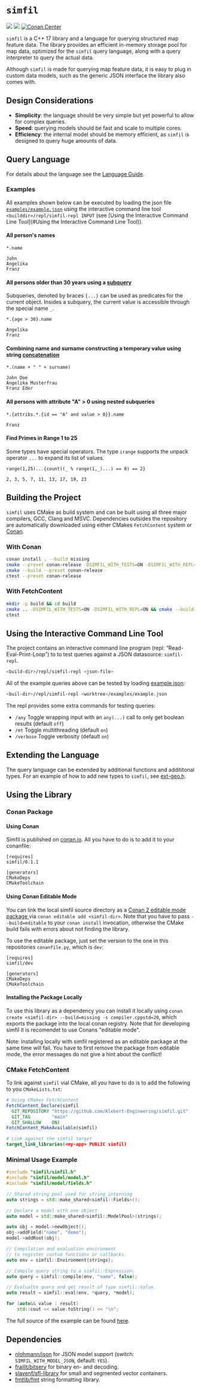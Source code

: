 # `simfil`

[![](https://img.shields.io/badge/Coverage-HTML-orange)](https://htmlpreview.github.io/?https://gist.githubusercontent.com/johannes-wolf/61e57af50757b03e0c7cd119ec2d2f4b/raw/ed28c457ebc09ce8ddddc9cec6668e130d59b64c/coverage.html)
[![](https://gist.githubusercontent.com/johannes-wolf/61e57af50757b03e0c7cd119ec2d2f4b/raw/0ae49c7509dea18b4c110b8bf416f2715a214933/badge.svg)](https://github.com/Klebert-Engineering/simfil)
[![Conan Center](https://img.shields.io/conan/v/simfil)](https://conan.io/center/recipes/simfil)

`simfil` is a C++ 17 library and a language for querying structured map feature data. The library provides an efficient in-memory storage pool for map data, optimized for the `simfil` query language, along with a query interpreter to query the actual data.

Although `simfil` is made for querying map feature data, it is easy to plug in custom data models, such as the generic JSON interface the library also comes with.

## Design Considerations

- **Simplicity**: the language should be very simple but yet powerful to allow for complex queries.
- **Speed**: querying models should be fast and scale to multiple cores.
- **Efficiency**: the internal model should be memory efficient, as `simfil` is designed to query huge amounts of data.

## Query Language

For details about the language see the [Language Guide](simfil-language.md).

### Examples

All examples shown below can be executed by loading the json file [`examples/example.json`](examples/example.json) using the interactive command line tool `<builddir>/repl/simfil-repl INPUT` (see [Using the Interactive Command Line Tool](#Using the Interactive Command Line Tool)).

#### All person's names

```
*.name
```
```
John
Angelika
Franz
```

#### All persons older than 30 years using a [subquery](simfil-language.md#sub-queries)
Subqueries, denoted by braces `{...}` can be used as predicates for the current object. Insides a subquery, the current value is accessible through the special name `_`.
```
*.{age > 30}.name
```
```
Angelika
Franz
```

#### Combining name and surname constructing a temporary value using string [concatenation](simfil-language.md#operators)
```
*.(name + " " + surname)
```
```
John Doe
Angelika Musterfrau
Franz Eder
```

#### All persons with attribute "A" > 0 using nested subqueries
```
*.{attribs.*.{id == "A" and value > 0}}.name
```
```
Franz
```

#### Find Primes in Range 1 to 25
Some types have special operators. The type `irange` supports the unpack operator `...` to expand its list of values.
```
range(1,25)...{count((_ % range(1,_)...) == 0) == 2}
```
```
2, 3, 5, 7, 11, 13, 17, 19, 23
```

## Building the Project
`simfil` uses CMake as build system and can be built using all three major compilers, GCC, Clang and MSVC. Dependencies outsides the repository are automatically downloaded using either CMakes `FetchContent` system or [Conan](https://conan.io).

### With Conan
```sh
conan install . --build missing
cmake --preset conan-release -DSIMFIL_WITH_TESTS=ON -DSIMFIL_WITH_REPL=ON
cmake --build --preset conan-release
ctest --preset conan-release
```

### With FetchContent
```sh
mkdir -p build && cd build
cmake .. -DSIMFIL_WITH_TESTS=ON -DSIMFIL_WITH_REPL=ON && cmake --build .
ctest
```

## Using the Interactive Command Line Tool
The project contains an interactive command line program (repl: “Read-Eval-Print-Loop”) to to test queries against a JSON datasource: `simfil-repl`.

```sh
<build-dir>/repl/simfil-repl <json-file>
```

All of the example queries above can be tested by loading [example.json](examples/example.json):
```sh
<buil-dir>/repl/simfil-repl <worktree>/examples/example.json
```

The repl provides some extra commands for testing queries:
- `/any` Toggle wrapping input with an `any(...)` call to only get boolean results (default `off`)
- `/mt` Toggle multithreading (default `on`)
- `/verbose` Toggle verbosity (default `on`)

## Extending the Language
The query language can be extended by additional functions and addititonal types.
For an example of how to add new types to `simfil`, see [ext-geo.h](include/simfil/ext-geo.h).

## Using the Library
### Conan Package
#### Using Conan
Simfil is published on [conan.io](https://conan.io/center/recipes/simfil). All you have to do is to add it to your
conanfile:

``` conan
[requires]
simfil/0.1.1

[generators]
CMakeDeps
CMakeToolchain
```

#### Using Conan Editable Mode
You can link the local simfil source directory as a [Conan 2 editable mode package ](https://docs.conan.io/2/tutorial/developing_packages/editable_packages.html) via `conan editable add <simfil-dir>`. Note that you have to pass
`--build=editable` to your `conan install` invocation, otherwise the CMake build fails with errors about not finding the library.

To use the editable package, just set the version to the one in this
repositories `conanfile.py`, which is `dev`:

```conan
[requires]
simfil/dev

[generators]
CMakeDeps
CMakeToolchain
```

#### Installing the Package Locally
To use this library as a dependency you can install it locally using
`conan create <simfil-dir> --build=missing -s compiler.cppstd=20`, which
exports the package into the local conan registry. Note that for developing simfil it is recomendet to use Conans "editable mode".

Note: Installing locally with simfil registered as an editable package at the same time will fail. You have to first remove the
package from editable mode, the error messages do not give a hint about the conflict!

### CMake FetchContent
To link against `simfil` vial CMake, all you have to do is to add the following to you `CMakeLists.txt`:
```cmake
# Using CMakes FetchContent
FetchContent_Declare(simfil
  GIT_REPOSITORY "https://github.com/Klebert-Engineering/simfil.git"
  GIT_TAG        "main"
  GIT_SHALLOW    ON)
FetchContent_MakeAvailable(simfil)

# Link against the simfil target
target_link_libraries(<my-app> PUBLIC simfil)
```

### Minimal Usage Example
```c++
#include "simfil/simfil.h"
#include "simfil/model/model.h"
#include "simfil/model/fields.h"

// Shared string pool used for string interning
auto strings = std::make_shared<simfil::Fields>();

// Declare a model with one object
auto model = std::make_shared<simfil::ModelPool>(strings);

auto obj = model->newObject();
obj->addField("name", "demo");
model->addRoot(obj);

// Compilation and evaluation environment
// to register custom functions or callbacks.
auto env = simfil::Environment{strings};

// Compile query string to a simfil::Expression.
auto query = simfil::compile(env, "name", false);

// Evalualte query and get result of type simfil::Value.
auto result = simfil::eval(env, *query, *model);

for (auto&& value : result)
    std::cout << value.toString() << "\n";
```

The full source of the example can be found [here](./examples/minimal/main.cpp).

## Dependencies
- [nlohmann/json](https://github.com/nlohmann/json) for JSON model support (switch: `SIMFIL_WITH_MODEL_JSON`, default: `YES`).
- [fraillt/bitsery](https://github.com/fraillt/bitsery) for binary en- and decoding.
- [slavenf/sfl-library](https://github.com/slavenf/sfl-library.git) for small and segmented vector containers.
- [fmtlib/fmt](https://github.com/fmtlib/fmt) string formatting library.
